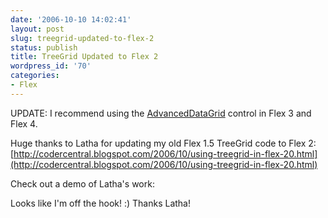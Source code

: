 ```yaml
---
date: '2006-10-10 14:02:41'
layout: post
slug: treegrid-updated-to-flex-2
status: publish
title: TreeGrid Updated to Flex 2
wordpress_id: '70'
categories:
- Flex
---
```


UPDATE: I recommend using the [AdvancedDataGrid](http://www.adobe.com/devnet/flex/tourdeflex/web/#docIndex=0;illustIndex=0;sampleId=70030) control in Flex 3 and Flex 4.

Huge thanks to Latha for updating my old Flex 1.5 TreeGrid code to Flex 2:
[http://codercentral.blogspot.com/2006/10/using-treegrid-in-flex-20.html](http://codercentral.blogspot.com/2006/10/using-treegrid-in-flex-20.html)

Check out a demo of Latha's work:



Looks like I'm off the hook!  :)  Thanks Latha!
